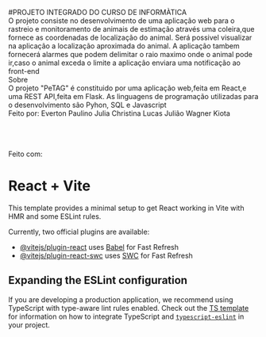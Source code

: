 #PROJETO INTEGRADO DO CURSO DE INFORMÀTICA
<br>
O projeto consiste no desenvolvimento de uma aplicação web para o rastreio e monitoramento de animais de estimação através uma coleira,que fornece as coordenadas de localização do animal. Será possivel 
visualizar na aplicação a localização aproximada do animal. A aplicação tambem fornecerá alarmes que podem delimitar o raio maximo onde o animal pode ir,caso o animal exceda o limite a aplicação enviara uma notificação ao front-end
<br>
Sobre
<br>
O projeto "PeTAG" é constituido por uma aplicação web,feita em React,e uma REST API,feita em Flask. As linguagens de programação utilizadas para o desenvolvimento são Pyhon, SQL e Javascript
<br>
Feito por:
Everton Paulino
Julia Christina
Lucas Julião
Wagner Kiota
<br>
<br>
<br>
<br>





Feito com:<br>
# React + Vite

This template provides a minimal setup to get React working in Vite with HMR and some ESLint rules.

Currently, two official plugins are available:

- [@vitejs/plugin-react](https://github.com/vitejs/vite-plugin-react/blob/main/packages/plugin-react) uses [Babel](https://babeljs.io/) for Fast Refresh
- [@vitejs/plugin-react-swc](https://github.com/vitejs/vite-plugin-react/blob/main/packages/plugin-react-swc) uses [SWC](https://swc.rs/) for Fast Refresh

## Expanding the ESLint configuration

If you are developing a production application, we recommend using TypeScript with type-aware lint rules enabled. Check out the [TS template](https://github.com/vitejs/vite/tree/main/packages/create-vite/template-react-ts) for information on how to integrate TypeScript and [`typescript-eslint`](https://typescript-eslint.io) in your project.
